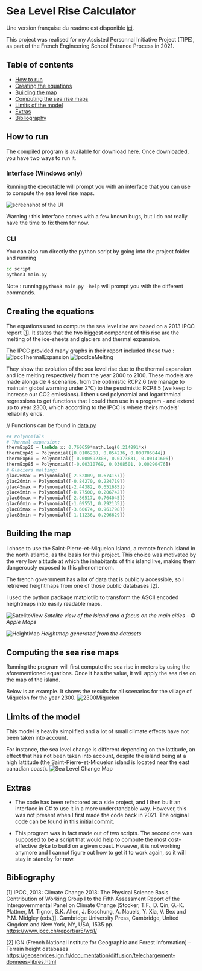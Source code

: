 # Sea Level Rise Calculator

Une version française du readme est disponible [ici](https://github.com/seanbogosavac/SeaLevelRiseCalculator/blob/main/README_FR.md).

This project was realised for my Assisted Personnal Initiative Project (TIPE), as part of the French Engineering School Entrance Process in 2021.

## Table of contents
* [How to run](#how-to-run)
* [Creating the equations](#creating-the-equations)
* [Building the map](#building-the-map)
* [Computing the sea rise maps](#computing-the-sea-rise-maps)
* [Limits of the model](#limits-of-the-model)
* [Extras](#extras)
* [Bibliography](#bibliography)

## How to run

The compiled program is available for download [here](https://github.com/seanbogosavac/SeaLevelRiseCalculator/releases).
Once downloaded, you have two ways to run it.

### Interface (Windows only)
Running the executable will prompt you with an interface that you can use to compute the sea level rise maps.

![screenshot of the UI](readme/windowsUI.png)

Warning : this interface comes with a few known bugs, but I do not really have the time to fix them for now.

### CLI
You can also run directly the python script by going into the project folder and running
```bash
cd script
python3 main.py
```

Note : running ```python3 main.py -help``` will prompt you with the different commands.

## Creating the equations

The equations used to compute the sea level rise are based on a 2013 IPCC report [[1]](#bibliography). It states that the two biggest component of this rise are the melting of the ice-sheets and glaciers and thermal expansion.

The IPCC provided many graphs in their report included these two :
![IpccThermalExpansion](readme/ThermalExpansion.jpg)
![IpccIceMelting](readme/IceMelting.jpg)

They show the evolution of the sea level rise due to the thermal expansion and ice melting respectively from the year 2000 to 2100. These models are made alongside 4 scenarios, from the optimistic RCP2.6 (we manage to maintain global warming under 2°C) to the pessimistic RCP8.5 (we keep to increase our CO2 emissions).
I then used polynomial and logarithmical regressions to get functions that I could then use in a program - and extend up to year 2300, which according to the IPCC is where theirs models' reliability ends.

// Functions can be found in [data.py](https://github.com/seanbogosavac/SeaLevelRiseCalculator/tree/main/script/src/data.py)
```python
## Polynomials
# Thermal expansion:
thermExp26 = lambda x: 0.760659*math.log(0.214891*x)
thermExp45 = Polynomial([0.0106288, 0.054236, 0.000706044])
thermExp60 = Polynomial([-0.000592308, 0.0373631, 0.00141606])
thermExp85 = Polynomial([-0.00310769, 0.0308501, 0.00290476])
# Glaciers melting:
glac26max = Polynomial([-2.52809, 0.674157])
glac26min = Polynomial([-0.84270, 0.224719])
glac45max = Polynomial([-2.44382, 0.651685])
glac45min = Polynomial([-0.77500, 0.206742])
glac60max = Polynomial([-2.86517, 0.764045])
glac60min = Polynomial([-1.09551, 0.292135])
glac85max = Polynomial([-3.60674, 0.961798])
glac85min = Polynomial([-1.11236, 0.296629])
```

## Building the map

I chose to use the Saint-Pierre-et-Miquelon Island, a remote french Island in the north atlantic, as the basis for this project. This choice was motivated by the very low altitude at which the inhabitants of this island live, making them dangerously exposed to this phenomenom.

The french government has a lot of data that is publicly accessible, so I retrieved heightmaps from one of those public databases [[2]](#bibliography).

I used the python package matplotlib to transform the ASCII encoded heightmaps into easily readable maps.

![SateliteView](readme/SateliteView.jpg)
*Satelite view of the Island and a focus on the main cities - © Apple Maps*

![HeightMap](readme/HeightMap.png)
*Heightmap generated from the datasets*

## Computing the sea rise maps

Running the program will first compute the sea rise in meters by using the aforementioned equations.
Once it has the value, it will apply the sea rise on the map of the island.

Below is an example. It shows the results for all scenarios for the village of Miquelon for the year 2300.
![2300Miquelon](readme/2300Miqu.png)

## Limits of the model

This model is heavily simplified and a lot of small climate effects have not been taken into account.

For instance, the sea level change is different depending on the lattitude, an effect that has not been taken into account, despite the island being at a high lattitude (the Saint-Pierre-et-Miquelon island is located near the east canadian coast).
![Sea Level Change Map](readme/SLCmap.jpg)

## Extras

* The code has been refactored as a side project, and I then built an interface in C# to use it in a more understandable way. However, this was not present when I first made the code back in 2021. The original code can be found in [this initial commit](https://github.com/seanbogosavac/SeaLevelRiseCalculator/commit/eb9a1bcaed7dfc6c2f2fb35e66b63b13085b3585).

* This program was in fact made out of two scripts.
The second one was supposed to be a script that would help to compute the most cost-effective dyke to build on a given coast. However, it is not working anymore and I cannot figure out how to get it to work again, so it will stay in standby for now.

## Bibliography

[1] IPCC, 2013: Climate Change 2013: The Physical Science Basis. Contribution of Working Group I to the Fifth Assessment Report of the Intergovernmental Panel on Climate Change [Stocker, T.F., D. Qin, G.-K. Plattner, M. Tignor, S.K. Allen, J. Boschung, A. Nauels, Y. Xia, V. Bex and P.M. Midgley (eds.)]. Cambridge University Press, Cambridge, United Kingdom and New York, NY, USA, 1535 pp.
https://www.ipcc.ch/report/ar5/wg1/

[2] IGN (French National Institute for Geographic and Forest Information) – Terrain height databases
https://geoservices.ign.fr/documentation/diffusion/telechargement-donnees-libres.html
